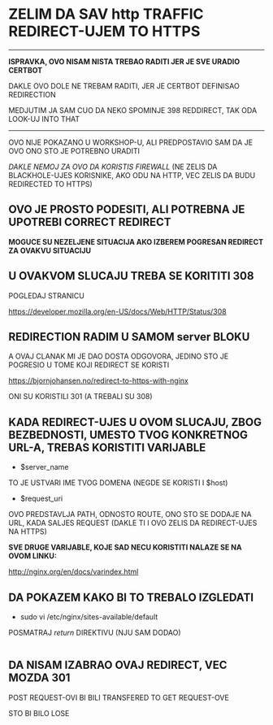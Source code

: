 # ZELIM DA SAV http TRAFFIC REDIRECT-UJEM TO HTTPS

---

**ISPRAVKA, OVO NISAM NISTA TREBAO RADITI JER JE SVE URADIO CERTBOT**

DAKLE OVO DOLE NE TREBAM RADITI, JER JE CERTBOT DEFINISAO REDIRECTION

MEDJUTIM JA SAM CUO DA NEKO SPOMINJE 398 REDDIRECT, TAK ODA LOOK-UJ INTO THAT

---

OVO NIJE POKAZANO U WORKSHOP-U, ALI PREDPOSTAVIO SAM DA JE OVO ONO STO JE POTREBNO URADITI

_DAKLE NEMOJ ZA OVO DA KORISTIS FIREWALL_ (NE ZELIS DA BLACKHOLE-UJES KORISNIKE, AKO ODU NA HTTP, VEC ZELIS DA BUDU REDIRECTED TO HTTPS)

## OVO JE PROSTO PODESITI, ALI POTREBNA JE UPOTREBI CORRECT REDIRECT

**MOGUCE SU NEZELJENE SITUACIJA AKO IZBEREM POGRESAN REDIRECT ZA OVAKVU SITUACIJU**

## U OVAKVOM SLUCAJU TREBA SE KORITITI **308**

POGLEDAJ STRANICU

<https://developer.mozilla.org/en-US/docs/Web/HTTP/Status/308>

## REDIRECTION RADIM U SAMOM server BLOKU

A OVAJ CLANAK MI JE DAO DOSTA ODGOVORA, JEDINO STO JE POGRESIO U TOME KOJI REDIRECT SE KORISTI

<https://bjornjohansen.no/redirect-to-https-with-nginx>

ONI SU KORISTILI 301 (A TREBALI SU 308)

## KADA REDIRECT-UJES U OVOM SLUCAJU, ZBOG BEZBEDNOSTI, UMESTO TVOG KONKRETNOG URL-A, TREBAS KORISTITI VARIJABLE

- \$server_name

TO JE USTVARI IME TVOG DOMENA (NEGDE SE KORISTI I \$host)

- \$request_uri

OVO PREDSTAVLJA PATH, ODNOSTO ROUTE, ONO STO SE DODAJE NA URL, KADA SALJES REQUEST (DAKLE TI I OVO ZELIS DA REDIRECT-UJES NA HTTPS)

**SVE DRUGE VARIJABLE, KOJE SAD NECU KORISTITI NALAZE SE NA OVOM LINKU:**

<http://nginx.org/en/docs/varindex.html>

## DA POKAZEM KAKO BI TO TREBALO IZGLEDATI

- sudo vi /etc/nginx/sites-available/default

POSMATRAJ _return_ DIREKTIVU (NJU SAM DODAO)

```linux

```

## DA NISAM IZABRAO OVAJ REDIRECT, VEC MOZDA 301

POST REQUEST-OVI BI BILI TRANSFERED TO GET REQUEST-OVE

STO BI BILO LOSE
